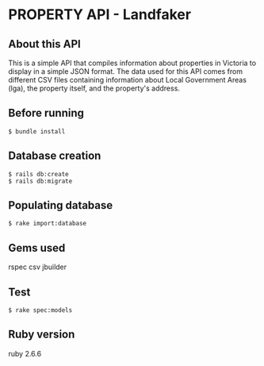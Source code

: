 # PROPERTY API - Landfaker

## About this API

This is a simple API that compiles information about properties in Victoria to display in a simple JSON format. The data used for this API comes from different CSV files containing information about Local Government Areas (lga), the property itself, and the property's address.

## Before running
```
$ bundle install
```

## Database creation
```
$ rails db:create
$ rails db:migrate
```

## Populating database
```
$ rake import:database
```

## Gems used
rspec
csv
jbuilder

## Test
```
$ rake spec:models
```

## Ruby version 
ruby 2.6.6

